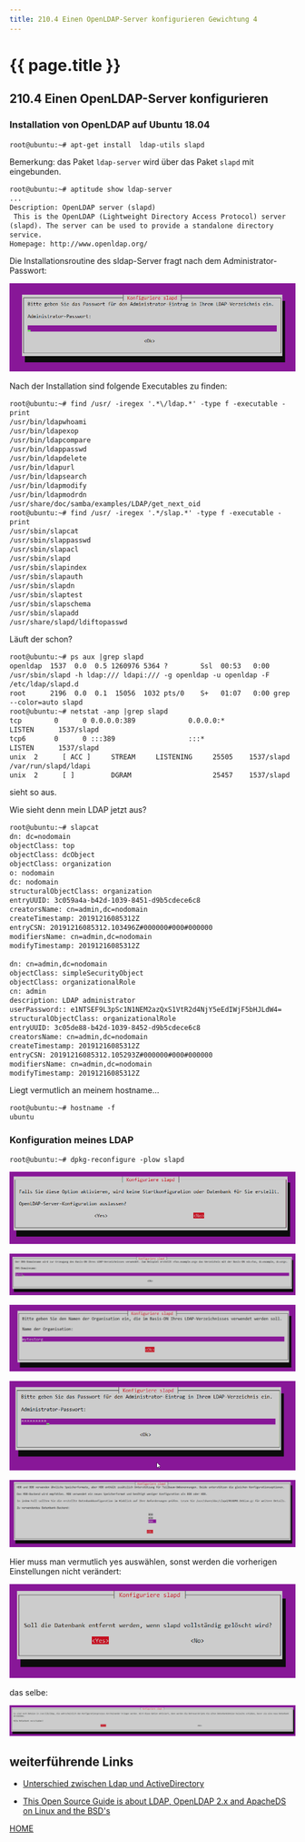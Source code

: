 ```yaml
---
title: 210.4 Einen OpenLDAP-Server konfigurieren Gewichtung 4
---
```


# {{ page.title }}

## 210.4 Einen OpenLDAP-Server konfigurieren

### Installation von OpenLDAP auf Ubuntu 18.04

```
root@ubuntu:~# apt-get install  ldap-utils slapd
```

Bemerkung: das Paket `ldap-server` wird über das Paket `slapd` mit eingebunden.

```
root@ubuntu:~# aptitude show ldap-server
...
Description: OpenLDAP server (slapd)
 This is the OpenLDAP (Lightweight Directory Access Protocol) server (slapd). The server can be used to provide a standalone directory service.
Homepage: http://www.openldap.org/
```

Die Installationsroutine des sldap-Server fragt nach dem Administrator-Passwort:

![](210.4.assets/210.4-aa030418.png)

Nach der Installation sind folgende Executables zu finden:

```
root@ubuntu:~# find /usr/ -iregex '.*\/ldap.*' -type f -executable -print
/usr/bin/ldapwhoami
/usr/bin/ldapexop
/usr/bin/ldapcompare
/usr/bin/ldappasswd
/usr/bin/ldapdelete
/usr/bin/ldapurl
/usr/bin/ldapsearch
/usr/bin/ldapmodify
/usr/bin/ldapmodrdn
/usr/share/doc/samba/examples/LDAP/get_next_oid
root@ubuntu:~# find /usr/ -iregex '.*/slap.*' -type f -executable -print
/usr/sbin/slapcat
/usr/sbin/slappasswd
/usr/sbin/slapacl
/usr/sbin/slapd
/usr/sbin/slapindex
/usr/sbin/slapauth
/usr/sbin/slapdn
/usr/sbin/slaptest
/usr/sbin/slapschema
/usr/sbin/slapadd
/usr/share/slapd/ldiftopasswd
```

Läuft der schon?

```
root@ubuntu:~# ps aux |grep slapd
openldap  1537  0.0  0.5 1260976 5364 ?        Ssl  00:53   0:00 /usr/sbin/slapd -h ldap:/// ldapi:/// -g openldap -u openldap -F /etc/ldap/slapd.d
root      2196  0.0  0.1  15056  1032 pts/0    S+   01:07   0:00 grep --color=auto slapd
root@ubuntu:~# netstat -anp |grep slapd
tcp        0      0 0.0.0.0:389             0.0.0.0:*               LISTEN      1537/slapd
tcp6       0      0 :::389                  :::*                    LISTEN      1537/slapd
unix  2      [ ACC ]     STREAM     LISTENING     25505    1537/slapd           /var/run/slapd/ldapi
unix  2      [ ]         DGRAM                    25457    1537/slapd
```

sieht so aus.

Wie sieht denn mein LDAP jetzt aus?

```
root@ubuntu:~# slapcat
dn: dc=nodomain
objectClass: top
objectClass: dcObject
objectClass: organization
o: nodomain
dc: nodomain
structuralObjectClass: organization
entryUUID: 3c059a4a-b42d-1039-8451-d9b5cdece6c8
creatorsName: cn=admin,dc=nodomain
createTimestamp: 20191216085312Z
entryCSN: 20191216085312.103496Z#000000#000#000000
modifiersName: cn=admin,dc=nodomain
modifyTimestamp: 20191216085312Z

dn: cn=admin,dc=nodomain
objectClass: simpleSecurityObject
objectClass: organizationalRole
cn: admin
description: LDAP administrator
userPassword:: e1NTSEF9L3pSc1N1NEM2azQxS1VtR2d4NjY5eEdIWjF5bHJLdW4=
structuralObjectClass: organizationalRole
entryUUID: 3c05de88-b42d-1039-8452-d9b5cdece6c8
creatorsName: cn=admin,dc=nodomain
createTimestamp: 20191216085312Z
entryCSN: 20191216085312.105293Z#000000#000#000000
modifiersName: cn=admin,dc=nodomain
modifyTimestamp: 20191216085312Z
```

Liegt vermutlich an meinem hostname...

```
root@ubuntu:~# hostname -f
ubuntu
```

### Konfiguration meines LDAP

```
root@ubuntu:~# dpkg-reconfigure -plow slapd
```


![](210.4.assets/210.4-725388a6.png)

![](210.4.assets/210.4-f8bca129.png)

![](210.4.assets/210.4-852d274a.png)

![](210.4.assets/210.4-518a28e6.png)

![](210.4.assets/210.4-f72f79da.png)

Hier muss man vermutlich yes auswählen, sonst werden die vorherigen Einstellungen nicht verändert:

![](210.4.assets/210.4-6c3051da.png)

das selbe:

![](210.4.assets/210.4-525ae195.png)




## weiterführende Links

- [Unterschied zwischen Ldap und ActiveDirectory](https://www.varonis.com/blog/the-difference-between-active-directory-and-ldap/)

- [This Open Source Guide is about LDAP, OpenLDAP 2.x and ApacheDS on Linux and the BSD's](https://www.zytrax.com/books/ldap/)

[HOME](./)
